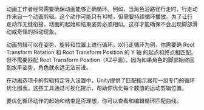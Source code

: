 动画工作者经常需要确保动画能够正确循环。例如，当角色沿路径行走时，行走动作来自一个动画剪辑。这个动作可能只有10帧，但需要持续循环播放。为了让行走动作无缝衔接，动画的起始和结束姿势必须相似。这样才能确保不会出现脚部滑动或奇怪的抖动现象。

动画剪辑可以在姿势、旋转和位置上进行循环。以行走循环为例，你需要确 Root Transform Rotation 和 Root Transform Position 的 Y 轴 的起点和终点相匹配。但不需要匹配 Root Transform Position（XZ平面），因为如果角色的脚部始终回到水平姿势，角色就永远无法前进。

在动画选项卡的剪辑特定导入设置中，Unity提供了匹配指示器和一组专门的循环优化图表。这些工具通过可视化提示，帮助你优化每个数值的运动剪辑位置。

要优化循环动作的起始和结束是否理想，你可以查看和编辑循环匹配曲线。